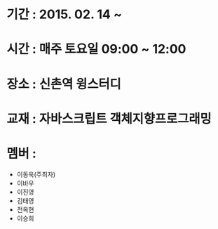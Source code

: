 # 기간 : 2015. 02. 14 ~
# 시간 : 매주 토요일 09:00 ~ 12:00 
# 장소 : 신촌역 윙스터디
# 교재 : 자바스크립트 객체지향프로그래밍
# 멤버 :
 - 이동욱(주최자)
 - 이바우
 - 이진영
 - 김태영
 - 전옥현
 - 이승희
